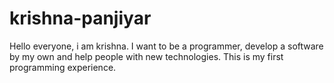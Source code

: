 # krishna-panjiyar
Hello everyone, i am krishna. I want to be a programmer, develop a software by my own and help people with new technologies. This is my first programming experience.
